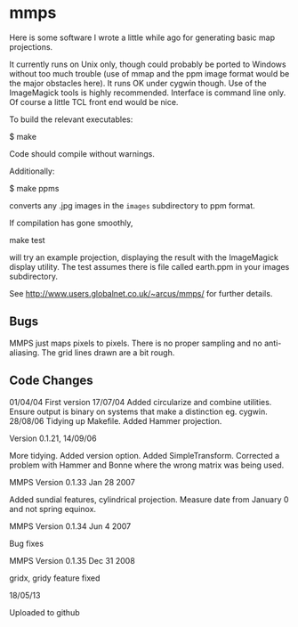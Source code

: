 mmps
====


Here is some software I wrote a little while ago for generating basic
map projections. 

It currently runs on Unix only, though could probably be ported to
Windows without too much trouble (use of mmap and the ppm image format
would be the major obstacles here). It runs OK under cygwin
though. Use of the ImageMagick tools is highly recommended. Interface
is command line only. Of course a little TCL front end would be nice.

To build the relevant executables:

$ make

Code should compile without warnings.

Additionally:

$ make ppms

converts any .jpg images in the <code>images</code> subdirectory to ppm format.

If compilation has gone smoothly,

make test

will try an example projection, displaying the result with the
ImageMagick display utility. The test assumes there is file called
earth.ppm in your images subdirectory.

See http://www.users.globalnet.co.uk/~arcus/mmps/ for further details.

Bugs
----

MMPS just maps pixels to pixels. There is no proper sampling and no
anti-aliasing.
The grid lines drawn are a bit rough.

Code Changes
------------

01/04/04 First version
17/07/04 Added circularize and combine utilities. Ensure output is
         binary on systems that make a distinction eg. cygwin.
28/08/06 Tidying up Makefile. Added Hammer projection.

Version 0.1.21, 14/09/06

More tidying. Added version option. Added SimpleTransform.  Corrected
a problem with Hammer and Bonne where the wrong matrix was being used.

MMPS Version 0.1.33 Jan 28 2007

Added sundial features, cylindrical projection. Measure date from
January 0 and not spring equinox.

MMPS Version 0.1.34 Jun 4 2007

Bug fixes

MMPS Version 0.1.35 Dec 31 2008

gridx, gridy feature fixed

18/05/13

Uploaded to github
